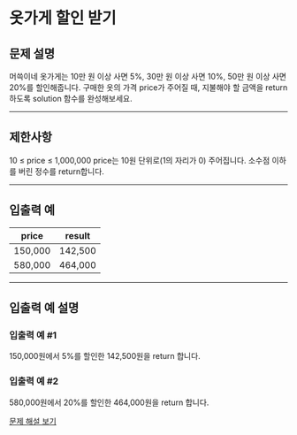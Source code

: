 # 옷가게 할인 받기

## 문제 설명
머쓱이네 옷가게는 10만 원 이상 사면 5%, 30만 원 이상 사면 10%, 50만 원 이상 사면 20%를 할인해줍니다.
구매한 옷의 가격 price가 주어질 때, 지불해야 할 금액을 return 하도록 solution 함수를 완성해보세요.

---

## 제한사항
10 ≤ price ≤ 1,000,000
price는 10원 단위로(1의 자리가 0) 주어집니다.
소수점 이하를 버린 정수를 return합니다.

---

## 입출력 예
| price   | result  |
|---------|---------|
| 150,000 | 142,500 |
| 580,000 | 464,000 |

---

## 입출력 예 설명

### 입출력 예 #1
150,000원에서 5%를 할인한 142,500원을 return 합니다.

### 입출력 예 #2
580,000원에서 20%를 할인한 464,000원을 return 합니다.

[문제 해설 보기](./문제해설.md)
